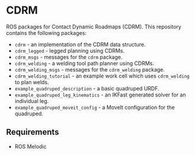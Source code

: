# CDRM

ROS packages for Contact Dynamic Roadmaps (CDRM). This repository contains the following packages:

* `cdrm` - an implementation of the CDRM data structure.
* `cdrm_legged` - legged planning using CDRMs.
* `cdrm_msgs` - messages for the `cdrm` package.
* `cdrm_welding` - a welding tool path planner using CDRMs.
* `cdrm_welding_msgs` - messages for the `cdrm_welding` package.
* `cdrm_welding_tutorial` - an example work cell which uses `cdrm_welding` to plan welds.
* `example_quadruped_description` - a basic quadruped URDF.
* `example_quadruped_leg_kinematics` - an IKFast generated solver for an individual leg.
* `example_quadruped_moveit_config` - a MoveIt configuration for the quadruped.

## Requirements

* ROS Melodic
